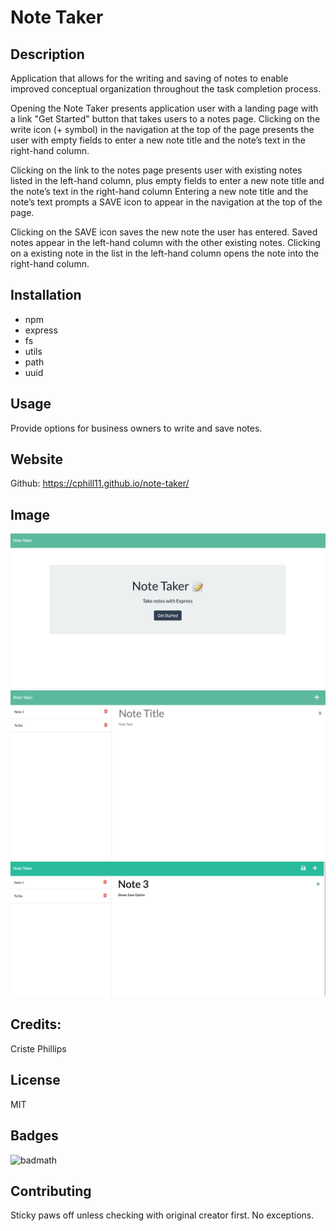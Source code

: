 # Note Taker

## Description

Application that allows for the writing and saving of notes to enable improved conceptual organization throughout the task completion process.

Opening the Note Taker presents application user with a landing page with a link "Get Started" button that takes users to a notes page. Clicking on the write icon (+ symbol) in the navigation at the top of the page presents the user with empty fields to enter a new note title and the note’s text in the right-hand column.

Clicking on the link to the notes page presents user with existing notes listed in the left-hand column, plus empty fields to enter a new note title and the note’s text in the right-hand column Entering a new note title and the note’s text prompts a SAVE icon to appear in the navigation at the top of the page.

Clicking on the SAVE icon saves the new note the user has entered.  Saved notes appear in the left-hand column with the other existing notes. Clicking on a existing note in the list in the left-hand column opens the note into the right-hand column.


## Installation
* npm
* express
* fs
* utils
* path
* uuid

## Usage
Provide options for business owners to write and save notes.

## Website
Github: https://cphill11.github.io/note-taker/

## Image

![Screenshot](/assets/images/screenshot.png)
![Screenshot](/assets/images/screenshot2.png)
![Screenshot](/assets/images/screenshot3.png)

## Credits:

Criste Phillips 

## License
MIT

## Badges
![badmath](https://img.shields.io/github/languages/top/nielsenjared/badmath)

## Contributing
Sticky paws off unless checking with original creator first.  No exceptions.
